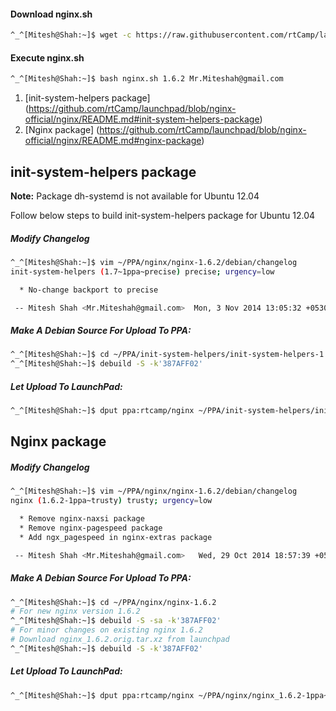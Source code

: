 #### Download nginx.sh

```bash
^_^[Mitesh@Shah:~]$ wget -c https://raw.githubusercontent.com/rtCamp/launchpad/master/nginx.sh
```

#### Execute nginx.sh

```bash
^_^[Mitesh@Shah:~]$ bash nginx.sh 1.6.2 Mr.Miteshah@gmail.com
```

1. [init-system-helpers package] (https://github.com/rtCamp/launchpad/blob/nginx-official/nginx/README.md#init-system-helpers-package)
2. [Nginx package] (https://github.com/rtCamp/launchpad/blob/nginx-official/nginx/README.md#nginx-package)

## init-system-helpers package
**Note:** Package dh-systemd is not available for Ubuntu 12.04

Follow below steps to build init-system-helpers package for Ubuntu 12.04

##### Modify Changelog

```bash
^_^[Mitesh@Shah:~]$ vim ~/PPA/nginx/nginx-1.6.2/debian/changelog
init-system-helpers (1.7~1ppa~precise) precise; urgency=low

  * No-change backport to precise

 -- Mitesh Shah <Mr.Miteshah@gmail.com>  Mon, 3 Nov 2014 13:05:32 +0530

```

##### Make A Debian Source For Upload To PPA:
```bash
^_^[Mitesh@Shah:~]$ cd ~/PPA/init-system-helpers/init-system-helpers-1.7
^_^[Mitesh@Shah:~]$ debuild -S -k'387AFF02'
```

##### Let Upload To LaunchPad:

```bash
^_^[Mitesh@Shah:~]$ dput ppa:rtcamp/nginx ~/PPA/init-system-helpers/init-system-helpers_1.7~1ppa~precise_source.changes
```

## Nginx package
##### Modify Changelog

```bash
^_^[Mitesh@Shah:~]$ vim ~/PPA/nginx/nginx-1.6.2/debian/changelog
nginx (1.6.2-1ppa~trusty) trusty; urgency=low

  * Remove nginx-naxsi package
  * Remove nginx-pagespeed package
  * Add ngx_pagespeed in nginx-extras package

 -- Mitesh Shah <Mr.Miteshah@gmail.com>   Wed, 29 Oct 2014 18:57:39 +0530

```

##### Make A Debian Source For Upload To PPA:

```bash
^_^[Mitesh@Shah:~]$ cd ~/PPA/nginx/nginx-1.6.2
# For new nginx version 1.6.2
^_^[Mitesh@Shah:~]$ debuild -S -sa -k'387AFF02'
# For minor changes on existing nginx 1.6.2
# Download nginx_1.6.2.orig.tar.xz from launchpad
^_^[Mitesh@Shah:~]$ debuild -S -k'387AFF02'
```

##### Let Upload To LaunchPad:

```bash
^_^[Mitesh@Shah:~]$ dput ppa:rtcamp/nginx ~/PPA/nginx/nginx_1.6.2-1ppa~trusty_source.changes
```
